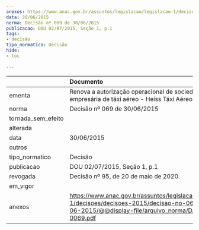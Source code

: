 ```yaml
---
anexos: https://www.anac.gov.br/assuntos/legislacao/legislacao-1/decisoes/decisoes-2015/decisao-no-069-de-30-06-2015/@@display-file/arquivo_norma/DA2015-0069.pdf
data: 30/06/2015
norma: Decisão nº 069 de 30/06/2015
publicacao: DOU 02/07/2015, Seção 1, p.1
tags:
- decisão
tipo_normatico: Decisão
hide: 
- toc 
 
---
```


|                    | Documento                                                                                                                                                 |
|:-------------------|:----------------------------------------------------------------------------------------------------------------------------------------------------------|
| ementa             | Renova a autorização operacional de sociedade empresária de táxi aéreo - Heiss Táxi Aéreo Ltda.                                                           |
| norma              | Decisão nº 069 de 30/06/2015                                                                                                                              |
| tornada_sem_efeito |                                                                                                                                                           |
| alterada           |                                                                                                                                                           |
| data               | 30/06/2015                                                                                                                                                |
| outros             |                                                                                                                                                           |
| tipo_normatico     | Decisão                                                                                                                                                   |
| publicacao         | DOU 02/07/2015, Seção 1, p.1                                                                                                                              |
| revogada           | Decisão nº 95, de 20 de maio de 2020.                                                                                                                     |
| em_vigor           |                                                                                                                                                           |
| anexos             | https://www.anac.gov.br/assuntos/legislacao/legislacao-1/decisoes/decisoes-2015/decisao-no-069-de-30-06-2015/@@display-file/arquivo_norma/DA2015-0069.pdf |
